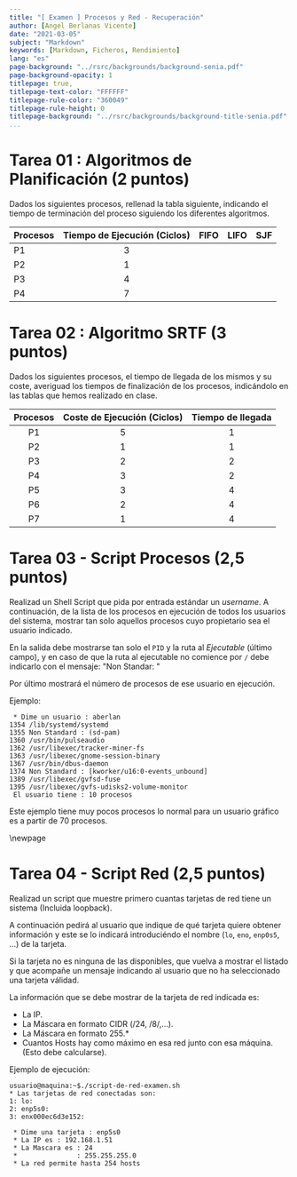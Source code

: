 ```yaml
---
title: "[ Examen ] Procesos y Red - Recuperación"
author: [Angel Berlanas Vicente]
date: "2021-03-05"
subject: "Markdown"
keywords: [Markdown, Ficheros, Rendimiento]
lang: "es"
page-background: "../rsrc/backgrounds/background-senia.pdf"
page-background-opacity: 1
titlepage: true,
titlepage-text-color: "FFFFFF"
titlepage-rule-color: "360049"
titlepage-rule-height: 0
titlepage-background: "../rsrc/backgrounds/background-title-senia.pdf"
...
```


# Tarea 01 : Algoritmos de Planificación (2 puntos)

Dados los siguientes procesos, rellenad la tabla siguiente, indicando
el tiempo de terminación del proceso siguiendo los diferentes algoritmos.

| Procesos | Tiempo de Ejecución (Ciclos) | FIFO | LIFO | SJF |
|----------|:----------------------------:|------|------|-----|
| P1       |                            3 |      |      |     |
| P2       |                            1 |      |      |     |
| P3       |                            4 |      |      |     |
| P4       |                            7 |      |      |     |


# Tarea 02 : Algoritmo SRTF (3 puntos)

Dados los siguientes procesos, el tiempo de llegada de los mismos y su
coste, averiguad los tiempos de finalización de los procesos,
indicándolo en las tablas que hemos realizado en clase.

| Procesos |  Coste de Ejecución (Ciclos)  | Tiempo de llegada|
|:--------:|:-----------------------------:| :---------------:|
|P1        | 5                             |1                 |
|P2        | 1                             |1                 |
|P3        | 2                             |2                 |
|P4        | 3                             |2                 | 
|P5        | 3                             |4                 |
|P6        | 2                             |4                 |
|P7        | 1                             |4                 |

# Tarea 03 - Script Procesos (2,5 puntos)

Realizad un Shell Script que pida por entrada estándar un *username*. A continuación, de la lista de los procesos en ejecución de todos los usuarios del sistema, mostrar tan solo aquellos procesos cuyo propietario sea el usuario indicado.

En la salida debe mostrarse tan solo el `PID` y la ruta al *Ejecutable* (último campo), y en caso de que la ruta al ejecutable no comience por `/` debe indicarlo con el mensaje: "Non Standar: "

Por último mostrará el número de procesos de ese usuario en ejecución.

Ejemplo:

```shell
 * Dime un usuario : aberlan 
1354 /lib/systemd/systemd
1355 Non Standard : (sd-pam)
1360 /usr/bin/pulseaudio
1362 /usr/libexec/tracker-miner-fs
1363 /usr/libexec/gnome-session-binary
1367 /usr/bin/dbus-daemon
1374 Non Standard : [kworker/u16:0-events_unbound]
1389 /usr/libexec/gvfsd-fuse
1395 /usr/libexec/gvfs-udisks2-volume-monitor
 El usuario tiene : 10 procesos
```

Este ejemplo tiene muy pocos procesos lo normal para un usuario gráfico es a partir de 70 procesos.

\newpage
# Tarea 04 - Script Red (2,5 puntos)

Realizad un script que muestre primero cuantas tarjetas de red tiene un sistema (Incluida loopback).

A continuación pedirá al usuario que indique de qué tarjeta quiere obtener información y este se lo indicará introduciéndo el nombre (`lo`, `eno`, `enp0s5`, ...) de la tarjeta.

Si la tarjeta no es ninguna de las disponibles, que vuelva a mostrar el listado y que acompañe un mensaje indicando al usuario que no ha seleccionado una tarjeta válidad.

La información que se debe mostrar de la tarjeta de red indicada es:

* La IP.
* La Máscara en formato CIDR (/24, /8/,...).
* La Máscara en formato 255.*
* Cuantos Hosts hay como máximo en esa red junto con esa máquina.(Esto debe calcularse).

Ejemplo de ejecución:

```shell
usuario@maquina:~$./script-de-red-examen.sh
* Las tarjetas de red conectadas son:
1: lo:
2: enp5s0:
3: enx000ec6d3e152:

 * Dime una tarjeta : enp5s0
 * La IP es : 192.168.1.51
 * La Mascara es : 24
 *               : 255.255.255.0
 * La red permite hasta 254 hosts
```